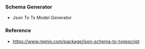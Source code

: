 ### Schema Generator
 * Json To Ts Model Generator

### Reference
 * https://www.npmjs.com/package/json-schema-to-typescript
